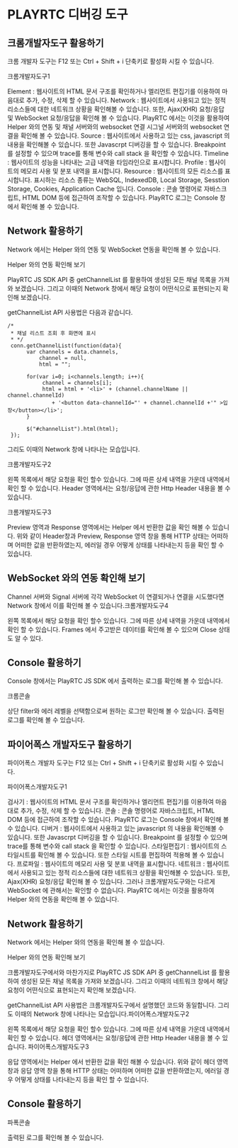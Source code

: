# PLAYRTC 디버깅 도구
## 크롬개발자도구 활용하기

크롬 개발자 도구는 F12 또는 Ctrl + Shift + i 단축키로 활성화 시킬 수 있습니다.

크롬개발자도구1

Element : 웹사이트의 HTML 문서 구조를 확인하거나 엘리먼트 편집기를 이용하여 마음대로 추가, 수정, 삭제 할 수 있습니다.
Network : 웹사이트에서 사용되고 있는 정적 리소스들에 대한 네트워크 상황을 확인해볼 수 있습니다. 또한, Ajax(XHR) 요청/응답 및 WebSocket 요청/응답을 확인해 볼 수 있습니다. PlayRTC 에서는 이것을 활용하여 Helper 와의 연동 및 채널 서버와의 websocket 연결 시그널 서버와의 websocket 연결을 확인해 볼 수 있습니다.
Source : 웹사이트에서 사용하고 있는 css, javascript 의 내용을 확인해볼 수 있습니다. 또한 Javascrpt 디버깅을 할 수 있습니다. Breakpoint 를 설정할 수 있으며 trace를 통해 변수와 call stack 을 확인할 수 있습니다.
Timeline : 웹사이트의 성능을 나타내는 고급 내역을 타임라인으로 표시합니다.
Profile : 웹사이트의 메모리 사용 및 분포 내역을 표시합니다.
Resource : 웹사이트의 모든 리소스를 표시합니다. 표시하는 리소스 종류는 WebSQL, IndexedDB, Local Storage, Sesstion Storage, Cookies, Application Cache 입니다.
Console : 콘솔 명령어로 자바스크립트, HTML DOM 등에 접근하여 조작할 수 있습니다. PlayRTC 로그는 Console 창에서 확인해 볼 수 있습니다.


## Network 활용하기

Network 에서는 Helper 와의 연동 및 WebSocket 연동을 확인해 볼 수 있습니다.

Helper 와의 연동 확인해 보기

PlayRTC JS SDK API 중 getChannelList 를 활용하여 생성된 모든 채널 목록을 가져와 보겠습니다. 그리고 이때의 Network 창에서 해당 요청이 어떤식으로 표현되는지 확인해 보겠습니다.

getChannelList API 사용법은 다음과 같습니다.

```
/*
 * 채널 리스트 조회 후 화면에 표시
 * */
 conn.getChannelList(function(data){
      var channels = data.channels,
          channel = null,
          html = "";

      for(var i=0; i<channels.length; i++){
           channel = channels[i];
           html = html + '<li>' + (channel.channelName || channel.channelId)
              + '<button data-channelId="' + channel.channelId +'" >입장</button></li>';
      }

      $("#channelList").html(html);
 });
```
그리도 이때의 Network 창에 나타나는 모습입니다.

크롬개발자도구2

왼쪽 목록에서 해당 요청을 확인 할수 있습니다.
그에 따른 상세 내역을 가운데 내역에서 확인 할 수 있습니다. Header 영역에서는 요청/응답에 관한 Http Header 내용을 볼 수 있습니다.

크롬개발자도구3

Preview 영역과 Response 영역에서는 Helper 에서 반환한 값을 확인 해볼 수 있습니다.
위와 같이 Header창과 Preview, Response 영역 창을 통해 HTTP 상태는 어떠하며 어떠한 값을 반환하였는지, 에러일 경우 어떻게 상태를 나타내는지 등을 확인 할 수 있습니다.


## WebSocket 와의 연동 확인해 보기

Channel 서버와 Signal 서버에 각각 WebSocket 이 연결되거나 연결을 시도했다면 Network 창에서 이를 확인해 볼 수 있습니다.크롬개발자도구4

왼쪽 목록에서 해당 요청을 확인 할수 있습니다.
그에 따른 상세 내역을 가운데 내역에서 확인 할 수 있습니다. Frames 에서 주고받은 데이터를 확인해 볼 수 있으며 Close 상태도 알 수 있다.


## Console 활용하기

Console 창에서는 PlayRTC JS SDK 에서 출력하는 로그를 확인해 볼 수 있습니다.

크롬콘솔

상단 filter와 에러 레벨을 선택함으로써 원하는 로그만 확인해 볼 수 있습니다.
출력된 로그를 확인해 볼 수 있습니다.


## 파이어폭스 개발자도구 활용하기

파이어폭스 개발자 도구는 F12 또는 Ctrl + Shift + i 단축키로 활성화 시킬 수 있습니다.

파이어폭스개발자도구1

검사기 : 웹사이트의 HTML 문서 구조를 확인하거나 엘리먼트 편집기를 이용하여 마음대로 추가, 수정, 삭제 할 수 있습니다.
콘솔 : 콘솔 명령어로 자바스크립트, HTML DOM 등에 접근하여 조작할 수 있습니다. PlayRTC 로그는 Console 창에서 확인해 볼 수 있습니다.
디버거 : 웹사이트에서 사용하고 있는 javascript 의 내용을 확인해볼 수 있습니다. 또한 Javascrpt 디버깅을 할 수 있습니다. Breakpoint 를 설정할 수 있으며 trace를 통해 변수와 call stack 을 확인할 수 있습니다.
스타일편집기 : 웹사이트의 스타일시트를 확인해 볼 수 있습니다. 또한 스타일 시트를 편집하여 적용해 볼 수 있습니다.
프로파일 : 웹사이트의 메모리 사용 및 분포 내역을 표시합니다.
네트워크 : 웹사이트에서 사용되고 있는 정적 리소스들에 대한 네트워크 상황을 확인해볼 수 있습니다. 또한, Ajax(XHR) 요청/응답 확인해 볼 수 있습니다. 그러나 크롬개발자도구와는 다르게 WebSocket 에 관해서는 확인할 수 없습니다. PlayRTC 에서는 이것을 활용하여 Helper 와의 연동을 확인해 볼 수 있습니다.


## Network 활용하기

Network 에서는 Helper 와의 연동을 확인해 볼 수 있습니다.

Helper 와의 연동 확인해 보기

크롬개발자도구에서와 마찬가지로 PlayRTC JS SDK API 중 getChannelList 를 활용하여 생성된 모든 채널 목록을 가져와 보겠습니다. 그리고 이때의 네트워크 창에서 해당 요청이 어떤식으로 표현되는지 확인해 보겠습니다.

getChannelList API 사용법은 크롬개발자도구에서 설명했던 코드와 동일합니다. 그리도 이때의 Network 창에 나타나는 모습입니다.파이어폭스개발자도구2

왼쪽 목록에서 해당 요청을 확인 할수 있습니다.
그에 따른 상세 내역을 가운데 내역에서 확인 할 수 있습니다. 헤더 영역에서는 요청/응답에 관한 Http Header 내용을 볼 수 있습니다.
파이어폭스개발자도구3

응답 영역에서는 Helper 에서 반환한 값을 확인 해볼 수 있습니다.
위와 같이 헤더 영역창과 응답 영역 창을 통해 HTTP 상태는 어떠하며 어떠한 값을 반환하였는지, 에러일 경우 어떻게 상태를 나타내는지 등을 확인 할 수 있습니다.


## Console 활용하기

파폭콘솔

출력된 로그를 확인해 볼 수 있습니다.
